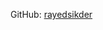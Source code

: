 
GitHub: <a href="https://github.com/rayedsikder">rayedsikder</a>

<!---
rayed-umachine/rayed-umachine is a ✨ special ✨ repository because its `README.md` (this file) appears on your GitHub profile.
You can click the Preview link to take a look at your changes.
--->
